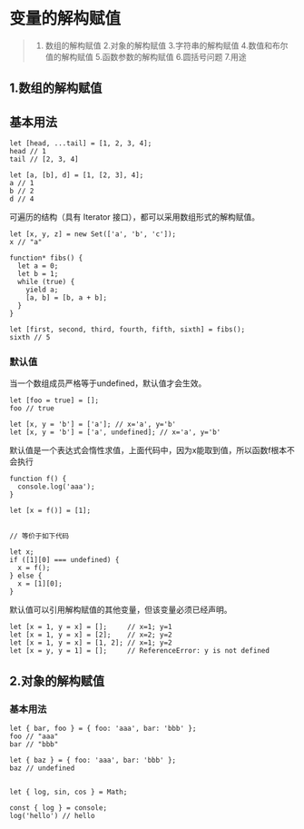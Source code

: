 # 变量的解构赋值

> 1. 数组的解构赋值
2.对象的解构赋值
3.字符串的解构赋值
4.数值和布尔值的解构赋值
5.函数参数的解构赋值
6.圆括号问题
7.用途

## 1.数组的解构赋值

## 基本用法

```
let [head, ...tail] = [1, 2, 3, 4];
head // 1
tail // [2, 3, 4]

let [a, [b], d] = [1, [2, 3], 4];
a // 1
b // 2
d // 4
```


可遍历的结构（具有 Iterator 接口），都可以采用数组形式的解构赋值。

```
let [x, y, z] = new Set(['a', 'b', 'c']);
x // "a"

function* fibs() {
  let a = 0;
  let b = 1;
  while (true) {
    yield a;
    [a, b] = [b, a + b];
  }
}

let [first, second, third, fourth, fifth, sixth] = fibs();
sixth // 5
```

### 默认值

当一个数组成员严格等于undefined，默认值才会生效。

```
let [foo = true] = [];
foo // true

let [x, y = 'b'] = ['a']; // x='a', y='b'
let [x, y = 'b'] = ['a', undefined]; // x='a', y='b'
```

默认值是一个表达式会惰性求值，上面代码中，因为x能取到值，所以函数f根本不会执行

```
function f() {
  console.log('aaa');
}

let [x = f()] = [1];


// 等价于如下代码

let x;
if ([1][0] === undefined) {
  x = f();
} else {
  x = [1][0];
}
```

默认值可以引用解构赋值的其他变量，但该变量必须已经声明。

```
let [x = 1, y = x] = [];     // x=1; y=1
let [x = 1, y = x] = [2];    // x=2; y=2
let [x = 1, y = x] = [1, 2]; // x=1; y=2
let [x = y, y = 1] = [];     // ReferenceError: y is not defined
```

## 2.对象的解构赋值


### 基本用法


```
let { bar, foo } = { foo: 'aaa', bar: 'bbb' };
foo // "aaa"
bar // "bbb"

let { baz } = { foo: 'aaa', bar: 'bbb' };
baz // undefined


let { log, sin, cos } = Math;

const { log } = console;
log('hello') // hello
```

